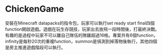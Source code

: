 # ChickenGame
安裝在Minecraft datapacks的指令包，玩家可以執行set ready start final四個function開啟遊戲。遊戲在玩生存競技，玩家出去放飛一段時間後，打最終決戰。有趣的是過程中玩家不可以離自己隊伍的隊雞超過16格。專案共有6個function，infinity是每秒20次的重複function，summon是偵測到掉落物後執行，其他四個是房主推進遊戲階段可以執行。
